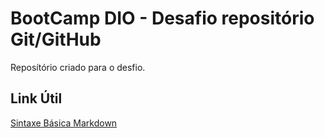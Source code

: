 # BootCamp DIO - Desafio repositório Git/GitHub
Reposítório criado para o desfio. 

## Link Útil 
[Sintaxe Básica Markdown](https://markdown.net.br/sintaxe-basica/) 
